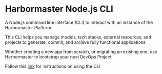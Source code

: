 # Harbormaster Node.js CLI

A Node.js command line interface (CLI) to interact with an instance of the Harbormaster Platform.

This CLI helps you manage models, tech stacks, external resources, and projects to generate, commit, and archive fully functional applications.

Whether creating a new app from scratch, or migrating an existing one, use Harbormaster to bootstrap your next DevOps Project

Follow this [link](https://harbormaster.ai/harbormaster-install/) for instructions on using the CLI

